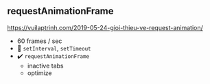 ## requestAnimationFrame
https://vuilaptrinh.com/2019-05-24-gioi-thieu-ve-request-animation/
- 60 frames / sec
- 🛑 `setInterval`, `setTimeout`
- ✔️ `requestAnimationFrame`
  - inactive tabs
  - optimize 
